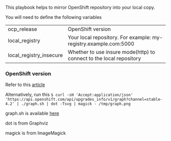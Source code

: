This playbook helps to mirror OpenShift repository into your local copy.

You will need to define the following variables

| | |
| -- | -- |
| ocp_release | OpenShift version | 
| local_registry |  Your local repository. For example: my-registry.example.com:5000 |local_repository | The local repository for the mirror | 
|local_registry_insecure | Whether to use insure mode(http) to connect to the local repository |

### OpenShift version

Refer to this [article](https://access.redhat.com/solutions/4583231)

Alternatively, run this
`$ curl -sH 'Accept:application/json' 'https://api.openshift.com/api/upgrades_info/v1/graph?channel=stable-4.2' | ./graph.sh | dot -Tsvg | magick - /tmp/graph.png`

graph.sh is available [here](https://github.com/openshift/cincinnati/blob/master/hack/graph.sh)

dot is from Graphviz

magick is from ImageMagick
